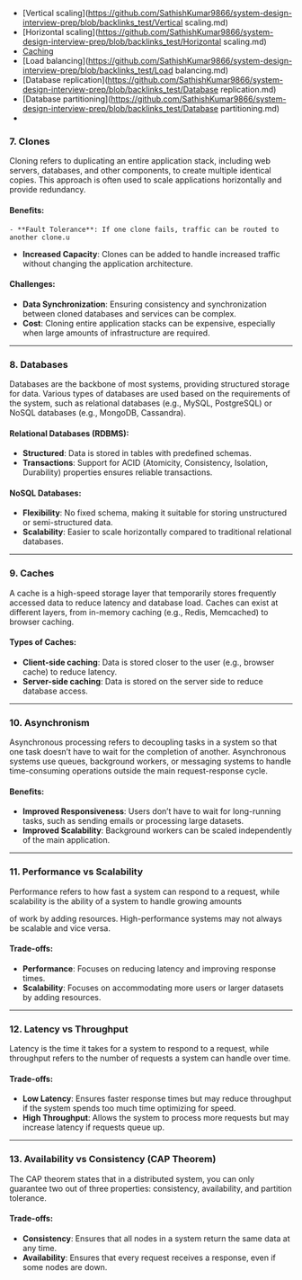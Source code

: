 - [Vertical scaling](https://github.com/SathishKumar9866/system-design-interview-prep/blob/backlinks_test/Vertical scaling.md)
- [Horizontal scaling](https://github.com/SathishKumar9866/system-design-interview-prep/blob/backlinks_test/Horizontal scaling.md)
- [Caching](Caching.md)
- [Load balancing](https://github.com/SathishKumar9866/system-design-interview-prep/blob/backlinks_test/Load balancing.md)
- [Database replication](https://github.com/SathishKumar9866/system-design-interview-prep/blob/backlinks_test/Database replication.md)
- [Database partitioning](https://github.com/SathishKumar9866/system-design-interview-prep/blob/backlinks_test/Database partitioning.md)
- 
### 7. **Clones**

Cloning refers to duplicating an entire application stack, including web servers, databases, and other components, to create multiple identical copies. This approach is often used to scale applications horizontally and provide redundancy.

#### Benefits:
	- **Fault Tolerance**: If one clone fails, traffic can be routed to another clone.u
- **Increased Capacity**: Clones can be added to handle increased traffic without changing the application architecture.

#### Challenges:
- **Data Synchronization**: Ensuring consistency and synchronization between cloned databases and services can be complex.
- **Cost**: Cloning entire application stacks can be expensive, especially when large amounts of infrastructure are required.

---

### 8. **Databases**

Databases are the backbone of most systems, providing structured storage for data. Various types of databases are used based on the requirements of the system, such as relational databases (e.g., MySQL, PostgreSQL) or NoSQL databases (e.g., MongoDB, Cassandra).

#### Relational Databases (RDBMS):
- **Structured**: Data is stored in tables with predefined schemas.
- **Transactions**: Support for ACID (Atomicity, Consistency, Isolation, Durability) properties ensures reliable transactions.
  
#### NoSQL Databases:
- **Flexibility**: No fixed schema, making it suitable for storing unstructured or semi-structured data.
- **Scalability**: Easier to scale horizontally compared to traditional relational databases.

---

### 9. **Caches**

A cache is a high-speed storage layer that temporarily stores frequently accessed data to reduce latency and database load. Caches can exist at different layers, from in-memory caching (e.g., Redis, Memcached) to browser caching.

#### Types of Caches:
- **Client-side caching**: Data is stored closer to the user (e.g., browser cache) to reduce latency.
- **Server-side caching**: Data is stored on the server side to reduce database access.

---

### 10. **Asynchronism**

Asynchronous processing refers to decoupling tasks in a system so that one task doesn’t have to wait for the completion of another. Asynchronous systems use queues, background workers, or messaging systems to handle time-consuming operations outside the main request-response cycle.

#### Benefits:
- **Improved Responsiveness**: Users don’t have to wait for long-running tasks, such as sending emails or processing large datasets.
- **Improved Scalability**: Background workers can be scaled independently of the main application.

---

### 11. **Performance vs Scalability**

Performance refers to how fast a system can respond to a request, while scalability is the ability of a system to handle growing amounts

 of work by adding resources. High-performance systems may not always be scalable and vice versa.

#### Trade-offs:
- **Performance**: Focuses on reducing latency and improving response times.
- **Scalability**: Focuses on accommodating more users or larger datasets by adding resources.

---

### 12. **Latency vs Throughput**

Latency is the time it takes for a system to respond to a request, while throughput refers to the number of requests a system can handle over time.

#### Trade-offs:
- **Low Latency**: Ensures faster response times but may reduce throughput if the system spends too much time optimizing for speed.
- **High Throughput**: Allows the system to process more requests but may increase latency if requests queue up.

---

### 13. **Availability vs Consistency (CAP Theorem)**

The CAP theorem states that in a distributed system, you can only guarantee two out of three properties: consistency, availability, and partition tolerance.

#### Trade-offs:
- **Consistency**: Ensures that all nodes in a system return the same data at any time.
- **Availability**: Ensures that every request receives a response, even if some nodes are down.
